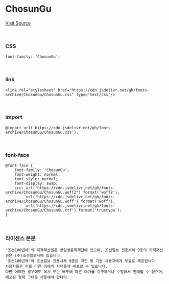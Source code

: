 # ChosunGu

[Visit Source](https://event.chosun.com/100/100font.html)

&nbsp;

### CSS

```
font-family: 'ChosunGu';
```

&nbsp;

### link

```
<link rel="stylesheet" href="https://cdn.jsdelivr.net/gh/fonts-archive/ChosunGu/ChosunGu.css" type="text/css"/>
```

&nbsp;

### import

```
@import url('https://cdn.jsdelivr.net/gh/fonts-archive/ChosunGu/ChosunGu.css');
```

&nbsp;

### font-face

```
@font-face {
    font-family: 'ChosunGu';
    font-weight: normal;
    font-style: normal;
    font-display: swap;
    src: url('https://cdn.jsdelivr.net/gh/fonts-archive/ChosunGu/ChosunGu.woff2') format('woff2'),
         url('https://cdn.jsdelivr.net/gh/fonts-archive/ChosunGu/ChosunGu.woff') format('woff'),
         url('https://cdn.jsdelivr.net/gh/fonts-archive/ChosunGu/ChosunGu.ttf') format('truetype');
}
```

&nbsp;

### 라이센스 본문

```
'조선100년체'의 지적재산권은 방일영문화재단에 있으며, 조선일보 전용서체 9종의 지적재산권은 (주)조선일보사에 있습니다. 
'조선100년체'와 조선일보 전용서체 9종은 개인 및 기업 사용자에게 무료로 제공됩니다. 
사용자들은 이를 다른 이에게 자유롭게 배포할 수 있습니다. 
다만 어떠한 경우에도 복사 또는 배포에 따른 대가를 요구하거나 수정해서 판매할 수 없으며, 배포된 형태 그대로 사용해야 합니다.
```
